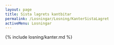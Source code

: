 ```yaml
---
layout: page
title: Sista lagrets kantbitar
permalink: /Losningar/Losning/KanterSistaLagret
activeMenu: Losningar
---
```

<div class="container margin-top">
{% include losning/kanter.md %}
</div>